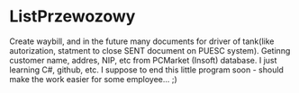 # ListPrzewozowy
Create waybill, and in the future many documents for driver of tank(like autorization, statment to close SENT document on PUESC system). 
Getinng customer name, addres, NIP, etc from PCMarket (Insoft) database.
I just learning C#, github, etc.
I suppose to end this little program soon - should make the work easier for some employee... ;)
